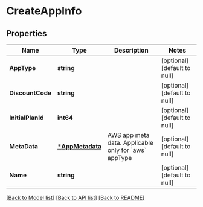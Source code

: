 # CreateAppInfo

## Properties
Name | Type | Description | Notes
------------ | ------------- | ------------- | -------------
**AppType** | **string** |  | [optional] [default to null]
**DiscountCode** | **string** |  | [optional] [default to null]
**InitialPlanId** | **int64** |  | [optional] [default to null]
**MetaData** | [***AppMetadata**](AppMetadata.md) | AWS app meta data. Applicable only for &#x60;aws&#x60; appType | [optional] [default to null]
**Name** | **string** |  | [optional] [default to null]

[[Back to Model list]](../README.md#documentation-for-models) [[Back to API list]](../README.md#documentation-for-api-endpoints) [[Back to README]](../README.md)


